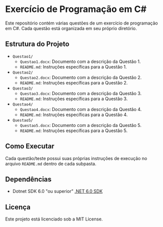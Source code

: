 # Exercício de Programação em C#

Este repositório contém várias questões de um exercício de programação em C#. Cada questão está organizada em seu próprio diretório.

## Estrutura do Projeto

- `Questao1/`
  - `Questao1.docx`: Documento com a descrição da Questão 1.
  - `README.md`: Instruções específicas para a Questão 1.
- `Questao2/`
  - `Questao2.docx`: Documento com a descrição da Questão 2.
  - `README.md`: Instruções específicas para a Questão 2.
- `Questao3/`
  - `Questao3.docx`: Documento com a descrição da Questão 3.
  - `README.md`: Instruções específicas para a Questão 3.
- `Questao4/`
  - `Questao4.docx`: Documento com a descrição da Questão 4.
  - `README.md`: Instruções específicas para a Questão 4.
- `Questao5/`
  - `Questao5.docx`: Documento com a descrição da Questão 5.
  - `README.md`: Instruções específicas para a Questão 5.

## Como Executar

Cada questão/teste possui suas próprias instruções de execução no arquivo `README.md` dentro de cada subpasta.

## Dependências

- Dotnet SDK 6.0 "ou superior"
    [.NET 6.0 SDK](https://dotnet.microsoft.com/download/dotnet/6.0)

## Licença

Este projeto está licenciado sob a MIT License.